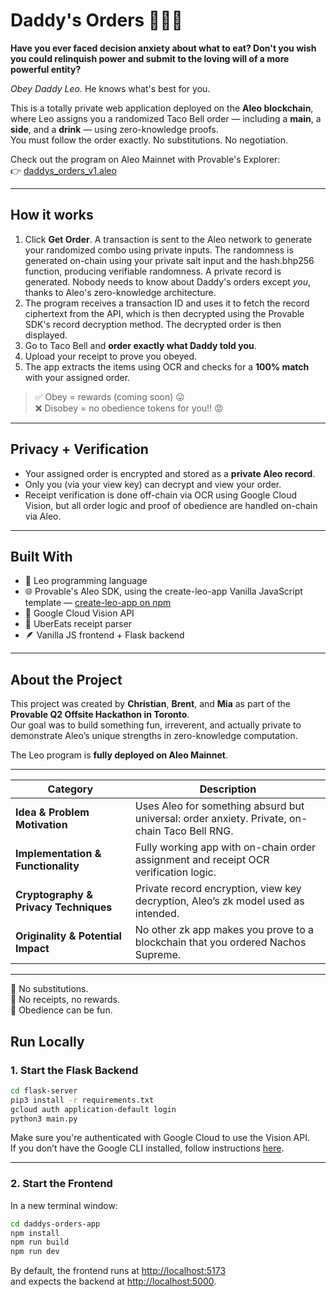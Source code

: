 # Daddy's Orders 🌯🦁🥤

**Have you ever faced decision anxiety about what to eat? Don't you wish you could relinquish power and submit to the loving will of a more powerful entity?**

_Obey Daddy Leo._ He knows what's best for you.

This is a totally private web application deployed on the **Aleo blockchain**, where Leo assigns you a randomized Taco Bell order — including a **main**, a **side**, and a **drink** — using zero-knowledge proofs.  
You must follow the order exactly. No substitutions. No negotiation.

Check out the program on Aleo Mainnet with Provable's Explorer:  
👉 [daddys_orders_v1.aleo](https://beta.explorer.provable.com/program/daddys_orders_v1.aleo)

---

## How it works

1. Click **Get Order**. A transaction is sent to the Aleo network to generate your randomized combo using private inputs. The randomness is generated on-chain using your private salt input and the hash.bhp256 function, producing verifiable randomness. A private record is generated. Nobody needs to know about Daddy's orders except *you*, thanks to Aleo's zero-knowledge architecture.
2. The program receives a transaction ID and uses it to fetch the record ciphertext from the API, which is then decrypted using the Provable SDK's record decryption method. The decrypted order is then displayed.
3. Go to Taco Bell and **order exactly what Daddy told you**.
4. Upload your receipt to prove you obeyed.
5. The app extracts the items using OCR and checks for a **100% match** with your assigned order.

> ✅ Obey = rewards (coming soon) 😛  
> ❌ Disobey = no obedience tokens for you!! 😡

---

## Privacy + Verification

- Your assigned order is encrypted and stored as a **private Aleo record**.
- Only you (via your view key) can decrypt and view your order.
- Receipt verification is done off-chain via OCR using Google Cloud Vision, but all order logic and proof of obedience are handled on-chain via Aleo.

---

## Built With

- 🧠 Leo programming language  
- 🌐 Provable's Aleo SDK, using the create-leo-app Vanilla JavaScript template — [create-leo-app on npm](https://www.npmjs.com/package/create-leo-app)  
- 📸 Google Cloud Vision API  
- 🧾 UberEats receipt parser  
- 🪶 Vanilla JS frontend + Flask backend

---

## About the Project

This project was created by **Christian**, **Brent**, and **Mia** as part of the **Provable Q2 Offsite Hackathon in Toronto**.  
Our goal was to build something fun, irreverent, and actually private to demonstrate Aleo’s unique strengths in zero-knowledge computation.

The Leo program is **fully deployed on Aleo Mainnet**.

---

| Category                        | Description                                                                                       |
|--------------------------------|---------------------------------------------------------------------------------------------------|
| **Idea & Problem Motivation**   | Uses Aleo for something absurd but universal: order anxiety. Private, on-chain Taco Bell RNG.     |
| **Implementation & Functionality** | Fully working app with on-chain order assignment and receipt OCR verification logic.              |
| **Cryptography & Privacy Techniques** | Private record encryption, view key decryption, Aleo’s zk model used as intended.             |
| **Originality & Potential Impact** | No other zk app makes you prove to a blockchain that you ordered Nachos Supreme.                |

---

🛑 No substitutions.  
🧾 No receipts, no rewards.  
🦀 Obedience can be fun.


## Run Locally

### 1. Start the Flask Backend

```bash
cd flask-server
pip3 install -r requirements.txt
gcloud auth application-default login
python3 main.py
```

Make sure you're authenticated with Google Cloud to use the Vision API.  
If you don’t have the Google CLI installed, follow instructions [here](https://cloud.google.com/sdk/docs/install).

---

### 2. Start the Frontend

In a new terminal window:

```bash
cd daddys-orders-app
npm install
npm run build
npm run dev
```

By default, the frontend runs at [http://localhost:5173](http://localhost:5173)  
and expects the backend at [http://localhost:5000](http://localhost:5000).
